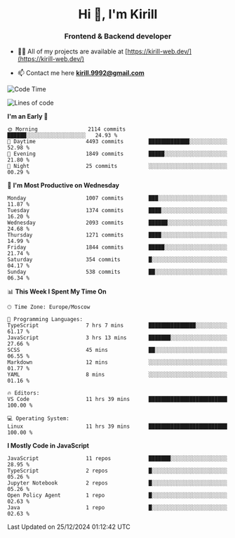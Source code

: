 <h1 align="center">Hi 👋, I'm Kirill</h1>
<h3 align="center">Frontend & Backend developer</h3>

- 👨‍💻 All of my projects are available at [https://kirill-web.dev/](https://kirill-web.dev/)

- 📫 Contact me here **kirill.9992@gmail.com**











<!--START_SECTION:waka-->
![Code Time](http://img.shields.io/badge/Code%20Time-2%2C078%20hrs%2010%20mins-blue)

![Lines of code](https://img.shields.io/badge/From%20Hello%20World%20I%27ve%20Written-5.3%20million%20lines%20of%20code-blue)

**I'm an Early 🐤** 

```text
🌞 Morning                2114 commits        ██████░░░░░░░░░░░░░░░░░░░   24.93 % 
🌆 Daytime                4493 commits        █████████████░░░░░░░░░░░░   52.98 % 
🌃 Evening                1849 commits        █████░░░░░░░░░░░░░░░░░░░░   21.80 % 
🌙 Night                  25 commits          ░░░░░░░░░░░░░░░░░░░░░░░░░   00.29 % 
```
📅 **I'm Most Productive on Wednesday** 

```text
Monday                   1007 commits        ███░░░░░░░░░░░░░░░░░░░░░░   11.87 % 
Tuesday                  1374 commits        ████░░░░░░░░░░░░░░░░░░░░░   16.20 % 
Wednesday                2093 commits        ██████░░░░░░░░░░░░░░░░░░░   24.68 % 
Thursday                 1271 commits        ████░░░░░░░░░░░░░░░░░░░░░   14.99 % 
Friday                   1844 commits        █████░░░░░░░░░░░░░░░░░░░░   21.74 % 
Saturday                 354 commits         █░░░░░░░░░░░░░░░░░░░░░░░░   04.17 % 
Sunday                   538 commits         ██░░░░░░░░░░░░░░░░░░░░░░░   06.34 % 
```


📊 **This Week I Spent My Time On** 

```text
🕑︎ Time Zone: Europe/Moscow

💬 Programming Languages: 
TypeScript               7 hrs 7 mins        ███████████████░░░░░░░░░░   61.17 % 
JavaScript               3 hrs 13 mins       ███████░░░░░░░░░░░░░░░░░░   27.66 % 
SCSS                     45 mins             ██░░░░░░░░░░░░░░░░░░░░░░░   06.55 % 
Markdown                 12 mins             ░░░░░░░░░░░░░░░░░░░░░░░░░   01.77 % 
YAML                     8 mins              ░░░░░░░░░░░░░░░░░░░░░░░░░   01.16 % 

🔥 Editors: 
VS Code                  11 hrs 39 mins      █████████████████████████   100.00 % 

💻 Operating System: 
Linux                    11 hrs 39 mins      █████████████████████████   100.00 % 
```

**I Mostly Code in JavaScript** 

```text
JavaScript               11 repos            ███████░░░░░░░░░░░░░░░░░░   28.95 % 
TypeScript               2 repos             █░░░░░░░░░░░░░░░░░░░░░░░░   05.26 % 
Jupyter Notebook         2 repos             █░░░░░░░░░░░░░░░░░░░░░░░░   05.26 % 
Open Policy Agent        1 repo              █░░░░░░░░░░░░░░░░░░░░░░░░   02.63 % 
Java                     1 repo              █░░░░░░░░░░░░░░░░░░░░░░░░   02.63 % 
```




 Last Updated on 25/12/2024 01:12:42 UTC
<!--END_SECTION:waka-->
